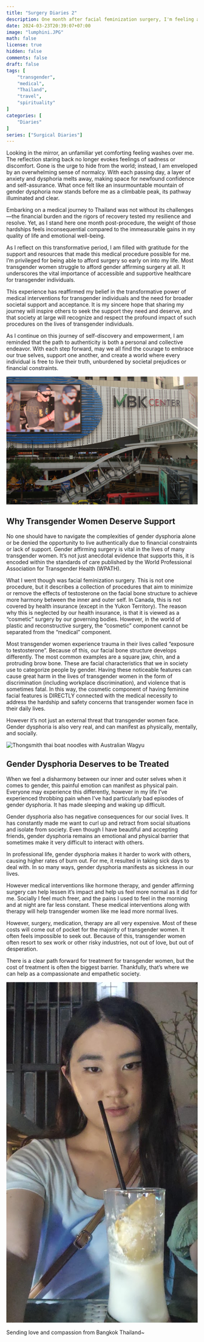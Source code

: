 ```yaml
---
title: "Surgery Diaries 2"
description: One month after facial feminization surgery, I'm feeling a lot better.  As I gaze into the mirror, I ponder questions about what this experience has taught me about the importance of medical treatment for transgender women.  This post deals with some heavy content, so there are some images I took while out and about in Bangkok offering you a nice break in between sections.
date: 2024-03-23T20:39:07+07:00
image: "lumphini.JPG"
math: false
license: true
hidden: false
comments: false
draft: false
tags: [
    "transgender",
    "medical",
    "Thailand",
    "travel",
    "spirituality"
]
categories: [
    "Diaries"
]
series: ["Surgical Diaries"]
---
```


Looking in the mirror, an unfamiliar yet comforting feeling washes over me. The reflection staring back no longer evokes feelings of sadness or discomfort. Gone is the urge to hide from the world; instead, I am enveloped by an overwhelming sense of normalcy. With each passing day, a layer of anxiety and dysphoria melts away, making space for newfound confidence and self-assurance. What once felt like an insurmountable mountain of gender dysphoria now stands before me as a climbable peak, its pathway illuminated and clear.

Embarking on a medical journey to Thailand was not without its challenges—the financial burden and the rigors of recovery tested my resilience and resolve. Yet, as I stand here one month post-procedure, the weight of those hardships feels inconsequential compared to the immeasurable gains in my quality of life and emotional well-being.

As I reflect on this transformative period, I am filled with gratitude for the support and resources that made this medical procedure possible for me. I’m privileged for being able to afford surgery so early on into my life. Most transgender women struggle to afford gender affirming surgery at all.  It underscores the vital importance of accessible and supportive healthcare for transgender individuals.

This experience has reaffirmed my belief in the transformative power of medical interventions for transgender individuals and the need for broader societal support and acceptance. It is my sincere hope that sharing my journey will inspire others to seek the support they need and deserve, and that society at large will recognize and respect the profound impact of such procedures on the lives of transgender individuals.

As I continue on this journey of self-discovery and empowerment, I am reminded that the path to authenticity is both a personal and collective endeavor. With each step forward, may we all find the courage to embrace our true selves, support one another, and create a world where every individual is free to live their truth, unburdened by societal prejudices or financial constraints.

![MBK Center in Bangkok Thailand](MBK.JPG)

## Why Transgender Women Deserve Support
No one should have to navigate the complexities of gender dysphoria alone or be denied the opportunity to live authentically due to financial constraints or lack of support.  Gender affirming surgery is vital in the lives of many transgender women.  It’s not just anecdotal evidence that supports this, it is encoded within the standards of care published by the World Professional Association for Transgender Health (WPATH).

What I went though was facial feminization surgery.  This is not one procedure, but it describes a collection of procedures that aim to minimize or remove the effects of testosterone on the facial bone structure to achieve more harmony between the inner and outer self.  In Canada, this is not covered by health insurance (except in the Yukon Territory).  The reason why this is neglected by our health insurance, is that it is viewed as a “cosmetic” surgery by our governing bodies.  However, in the world of plastic and reconstructive surgery, the “cosmetic” component cannot be separated from the “medical” component.

Most transgender women experience trauma in their lives called “exposure to testosterone”.  Because of this, our facial bone structure develops differently.  The most common examples are a square jaw, chin, and a protruding brow bone.  These are facial characteristics that we in society use to categorize people by gender.  Having these noticeable features can cause great harm in the lives of transgender women in the form of discrimination (including workplace discrimination), and violence that is sometimes fatal.  In this way, the cosmetic component of having feminine facial features is DIRECTLY connected with the medical necessity to address the hardship and safety concerns that transgender women face in their daily lives.

However it’s not just an external threat that transgender women face.  Gender dysphoria is also very real, and can manifest as physically, mentally, and socially.

![Thongsmith thai boat noodles with Australian Wagyu](thongsmith.JPG)

## Gender Dysphoria Deserves to be Treated
When we feel a disharmony between our inner and outer selves when it comes to gender, this painful emotion can manifest as physical pain.  Everyone may experience this differently, however in my life I‘ve experienced throbbing pain when I’ve had particularly bad episodes of gender dysphoria.  It has made sleeping and waking up difficult.

Gender dysphoria also has negative consequences for our social lives.  It has constantly made me want to curl up and retract from social situations and isolate from society.  Even though I have beautiful and accepting friends, gender dysphoria remains an emotional and physical barrier that sometimes make it very difficult to interact with others.

In professional life, gender dysphoria makes it harder to work with others, causing higher rates of burn out.  For me, it resulted in taking sick days to deal with.  In so many ways, gender dysphoria manifests as sickness in our lives. 

However medical interventions like hormone therapy, and gender affirming surgery can help lessen it’s impact and help us feel more normal as it did for me.  Socially I feel much freer, and the pains I used to feel in the morning and at night are far less constant.  These medical interventions along with therapy will help transgender women like me lead more normal lives.

However, surgery, medication, therapy are all very expensive.  Most of these costs will come out of pocket for the majority of transgender women.  It often feels impossible to seek out.  Because of this, transgender women often resort to sex work or other risky industries, not out of love, but out of desperation.  

There is a clear path forward for treatment for transgender women, but the cost of treatment is often the biggest barrier.  Thankfully, that’s where we can help as a compassionate and empathetic society.  


![Me having a drink at a rooftop bar during happy hour](me-drinking.jpg)

Sending love and compassion from Bangkok Thailand~
